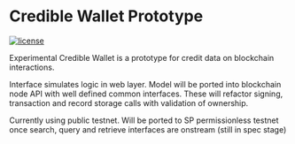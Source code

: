 # Credible Wallet Prototype

[![license](https://img.shields.io/github/license/cosmos/cosmos-sdk.svg)](https://github.com/smartpesa/spworkflow-handler-lametric/master/LICENSE)

Experimental Credible Wallet is a prototype for credit data on blockchain interactions. 

Interface simulates logic in web layer. Model will be ported into blockchain node API with well defined common interfaces. These will refactor signing, transaction and record storage calls with validation of ownership.

Currently using public testnet. Will be ported to SP permissionless testnet once search, query and retrieve interfaces are onstream (still in spec stage)
